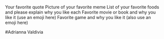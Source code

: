 Your favorite quote
Picture of your favorite meme
List of your favorite foods and please explain why you like each
Favorite movie or book and why you like it (use an emoji here)
Favorite game and why you like it (also use an emoji here)

#Adrianna Valdivia 


